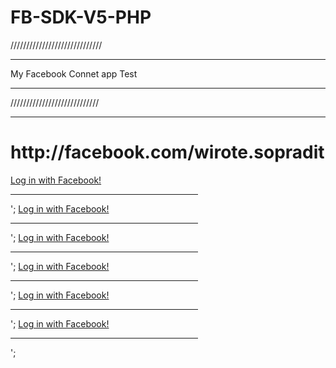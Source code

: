 # FB-SDK-V5-PHP
/////////////////////////////<hr>
My Facebook Connet app  Test <hr>
////////////////////////////<hr>
<h1> http://facebook.com/wirote.sopradit</h1>



<a href="http://localhost/ 'root' ">Log in with Facebook!</a><hr width="300" align="left" >';
<a href="http://localhost/ 'root' ">Log in with Facebook!</a><hr width="300" align="left" >';
<a href="http://localhost/ 'root' ">Log in with Facebook!</a><hr width="300" align="left" >';
<a href="http://localhost/ 'root' ">Log in with Facebook!</a><hr width="300" align="left" >';
<a href="http://localhost/ 'root' ">Log in with Facebook!</a><hr width="300" align="left" >';
<a href="http://localhost/ 'root' ">Log in with Facebook!</a><hr width="300" align="left" >';
